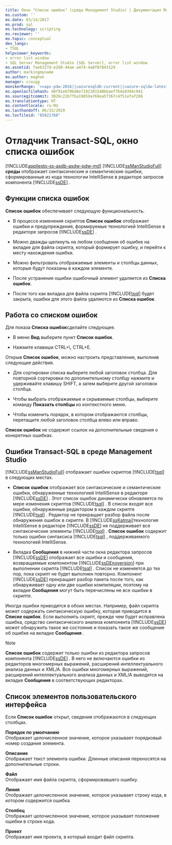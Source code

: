 ```yaml
---
title: Окно "Список ошибок" (среда Management Studio) | Документация Майкрософт
ms.custom: ''
ms.date: 03/14/2017
ms.prod: sql
ms.technology: scripting
ms.reviewer: ''
ms.topic: conceptual
dev_langs:
- TSQL
helpviewer_keywords:
- error list window
- SQL Server Management Studio [SQL Server], error list window
ms.assetid: fae6327d-e268-44ae-a474-4a8f8f843129
author: markingmyname
ms.author: maghan
manager: craigg
monikerRange: '>=aps-pdw-2016||=azuresqldb-current||=azure-sqldw-latest||>=sql-server-2016||=sqlallproducts-allversions||>=sql-server-linux-2017||=azuresqldb-mi-current'
ms.openlocfilehash: d0f91e6f0bd6e7192201540bbaef764a9394c941
ms.sourcegitcommit: 3026c22b7fba19059a769ea5f367c4f51efaf286
ms.translationtype: HT
ms.contentlocale: ru-RU
ms.lasthandoff: 06/15/2019
ms.locfileid: "65821768"
---
```

# <a name="transact-sql-debugger---error-list-window"></a>Отладчик Transact-SQL, окно списка ошибок
[!INCLUDE[appliesto-ss-asdb-asdw-pdw-md](../../includes/appliesto-ss-asdb-asdw-pdw-md.md)]
  [!INCLUDE[ssManStudioFull](../../includes/ssmanstudiofull-md.md)] **среды** отображает синтаксические и семантические ошибки, сформированные из кода технологии IntelliSense в редакторе запросов компонента [!INCLUDE[ssDE](../../includes/ssde-md.md)] .  
  
## <a name="features-of-the-error-list"></a>Функции списка ошибок  
 **Список ошибок** обеспечивает следующую функциональность.  
  
-   В процессе изменения скриптов **Список ошибок** отображает ошибки и предупреждения, формируемые технологией IntelliSense в редакторе запросов [!INCLUDE[ssDE](../../includes/ssde-md.md)] .  
  
-   Можно дважды щелкнуть на любом сообщении об ошибке на вкладке для файла скрипта, который формирует ошибку, и перейти к месту нахождения ошибки.  
  
-   Можно фильтровать отображаемые элементы и столбцы данных, которые будут показаны в каждом элементе.  
  
-   После устранения ошибки ошибочный элемент удаляется из **Списка ошибок**.  
  
-   После того как вкладка для файла скрипта [!INCLUDE[tsql](../../includes/tsql-md.md)] будет закрыта, ошибки для этого файла удаляются из **Списка ошибок**.  
  
## <a name="working-with-the-error-list"></a>Работа со списком ошибок  
 Для показа **Списка ошибок**сделайте следующее.  
  
-   В меню **Вид** выберите пункт **Список ошибок**.  
  
-   Нажмите клавиши CTRL+\\, CTRL+E.  
  
 Открыв **Список ошибок**, можно настроить представление, выполнив следующие действия.  
  
-   Для сортировки списка выберите любой заголовок столбца. Для повторной сортировки по дополнительному столбцу нажмите и удерживайте клавишу SHIFT, а затем выберите другой заголовок столбца.  
  
-   Чтобы выбрать отображаемые и скрываемые столбцы, выберите команду **Показать столбцы** из контекстного меню.  
  
-   Чтобы изменить порядок, в котором отображаются столбцы, перетащите любой заголовок столбца влево или вправо.  
  
 **Список ошибок** не содержит ссылок на дополнительные сведения о конкретных ошибках.  
  
## <a name="transact-sql-errors-in-management-studio"></a>Ошибки Transact-SQL в среде Management Studio  
 [!INCLUDE[ssManStudioFull](../../includes/ssmanstudiofull-md.md)] отображает ошибки скриптов [!INCLUDE[tsql](../../includes/tsql-md.md)] в следующих местах.  
  
-   **Список ошибок** отображает все синтаксические и семантические ошибки, обнаруженные технологией IntelliSense в редакторе [!INCLUDE[ssDE](../../includes/ssde-md.md)] . Этот список ошибок динамически обновляется по мере изменения скриптов [!INCLUDE[tsql](../../includes/tsql-md.md)] . В список входят все ошибки, обнаруженные редактором в каждом скрипте [!INCLUDE[tsql](../../includes/tsql-md.md)] . Редактор не прекращает разбор файла после обнаружения ошибок в скрипте. В [!INCLUDE[ssKatmai](../../includes/sskatmai-md.md)]технология IntelliSense в редакторе [!INCLUDE[ssDE](../../includes/ssde-md.md)] не поддерживает все синтаксические элементы [!INCLUDE[tsql](../../includes/tsql-md.md)] . **Список ошибок** содержит только ошибки синтаксиса [!INCLUDE[tsql](../../includes/tsql-md.md)] , поддерживаемого технологией IntelliSense.  
  
-   Вкладка **Сообщения** в нижней части окна редактора запросов [!INCLUDE[ssDE](../../includes/ssde-md.md)] отображает все ошибки и сообщения, возвращаемые компонентом [!INCLUDE[ssDEnoversion](../../includes/ssdenoversion-md.md)] при выполнении скрипта [!INCLUDE[tsql](../../includes/tsql-md.md)] . Список не изменяется до тех пор, пока скрипт не будет выполнен повторно. Компонент [!INCLUDE[ssDE](../../includes/ssde-md.md)] прекращает разбор пакета после того, как обнаруживает одну или две ошибки компиляции, поэтому на вкладке **Сообщения** могут быть перечислены не все ошибки в скрипте.  
  
 Иногда ошибки приводятся в обоих местах. Например, файл скрипта может содержать синтаксическую ошибку, которая приводится в **Списке ошибок**. Если выполнить скрипт, прежде чем будет исправлена ошибка, средство синтаксического анализа компонента [!INCLUDE[ssDE](../../includes/ssde-md.md)] может обнаружить такое же состояние и показать такое же сообщение об ошибке на вкладке **Сообщения** .  
  
> [!NOTE]  
>  **Список ошибок** содержит только ошибки из редактора запросов компонента [!INCLUDE[ssDE](../../includes/ssde-md.md)] . В него не включаются ошибки из редакторов многомерных выражений, расширений интеллектуального анализа данных и XML/A. Все ошибки многомерных выражений, расширений интеллектуального анализа данных и XML/A выводятся на вкладке **Сообщения** в соответствующих редакторах.  
  
## <a name="uielement-list"></a>Список элементов пользовательского интерфейса  
 Если **Список ошибок** открыт, сведения отображаются в следующих столбцах.  
  
 **Порядок по умолчанию**  
 Отображает целочисленное значение, которое указывает порядковый номер создания элемента.  
  
 **Описание**  
 Отображает текст элемента ошибки. Длинные описания переносятся на дополнительные строки.  
  
 **Файл**  
 Отображает имя файла скрипта, сформировавшего ошибку.  
  
 **Линия**  
 Отображает целочисленное значение, которое указывает строку кода, в котором содержится ошибка.  
  
 **Столбец**  
 Отображает целочисленное значение, которое указывает положение ошибки в строке кода.  
  
 **Проект**  
 Отображает имя проекта, в который входит файл скрипта.  
